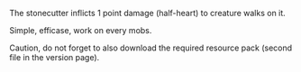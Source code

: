 The stonecutter inflicts 1 point damage (half-heart) to creature walks on it.

Simple, efficase, work on every mobs.

Caution, do not forget to also download the required resource pack (second file in the version page).
